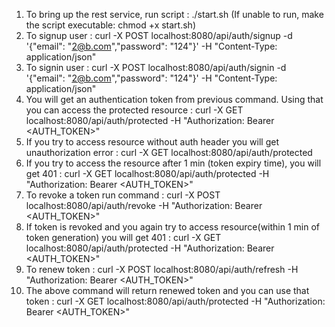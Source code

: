 1. To bring up the rest service, run script : ./start.sh (If unable to run, make the script executable: chmod +x start.sh)
2. To signup user : curl -X POST localhost:8080/api/auth/signup -d '{"email": "2@b.com","password": "124"}' -H "Content-Type: application/json"
3. To signin user : curl -X POST localhost:8080/api/auth/signin -d '{"email": "2@b.com","password": "124"}' -H "Content-Type: application/json"
4. You will get an authentication token from previous command. Using that you can access the protected resource : curl -X GET localhost:8080/api/auth/protected -H "Authorization: Bearer <AUTH_TOKEN>"
5. If you try to access resource without auth header you will get unauthorization error : curl -X GET localhost:8080/api/auth/protected  
6. If you try to access the resource after 1 min (token expiry time), you will get 401 : curl -X GET localhost:8080/api/auth/protected -H "Authorization: Bearer <AUTH_TOKEN>"
7. To revoke a token run command : curl -X POST localhost:8080/api/auth/revoke -H "Authorization: Bearer <AUTH_TOKEN>"
8. If token is revoked and you again try to access resource(within 1 min of token generation) you will get 401 : curl -X GET localhost:8080/api/auth/protected -H "Authorization: Bearer <AUTH_TOKEN>"
9. To renew token : curl -X POST localhost:8080/api/auth/refresh -H "Authorization: Bearer <AUTH_TOKEN>"
10. The above command will return renewed token and you can use that token : curl -X GET localhost:8080/api/auth/protected -H "Authorization: Bearer <AUTH_TOKEN>"
